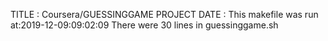 TITLE : Coursera/GUESSINGGAME PROJECT DATE :
This makefile was run at:2019-12-09:09:02:09
There were 30 lines in guessinggame.sh
